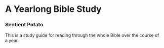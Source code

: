 # A Yearlong Bible Study

### Sentient Potato

This is a study guide for reading through the whole Bible over the course of a year.
